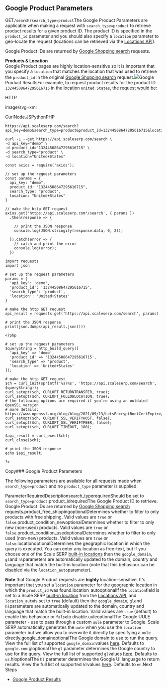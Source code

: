 Google Product Parameters
-------------------------

GET`/search?search_type=product`The Google Product Parameters are applicable when making a request with `search_type=product` to retrieve product results for a given product ID. The product ID is specified in the `product_id` parameter and you should also specify a `location` parameter to geo-locate the request (locations can be retrieved via the [Locations API](/docs/locations-api/overview)).

Google Product IDs are returned by [Google Shopping search](/docs/search-api/results/google/shopping) requests.



**Products & Location**  
Google Product pages are highly location-sensitive so it is important that you specify a `location` that matches the location that was used to retrieve the `product_id` in the original [Google Shopping search](/docs/search-api/searches/google/shopping) request.![](https://apiimages.imgix.net/scaleserp/images/png/docs/google_product.png?auto=format&ixlib=react-9.5.1-beta.1&w=600)Google Product ResultsFor example, to request product results for the product ID `13244508647295616715` in the location `United States`, the request would be:



HTTP



image/svg+xml
































CurlNode.JSPythonPHP
```
https://api.scaleserp.com/search?api_key=demo&search_type=product&product_id=13244508647295616715&location=United+States
```

```
curl -L --get https://api.scaleserp.com/search \
-d api_key="demo" \
-d product_id="13244508647295616715" \
-d search_type="product" \
-d location="United+States"
```

```
const axios = require('axios');

// set up the request parameters
const params = {
  api_key: "demo",
  product_id: "13244508647295616715",
  search_type: "product",
  location: "United+States"
}

// make the http GET request
axios.get('https://api.scaleserp.com"/search', { params })
  .then(response => {

    // print the JSON response
    console.log(JSON.stringify(response.data, 0, 2));

  }).catch(error => {
    // catch and print the error
    console.log(error);
  })
```

```
import requests
import json

# set up the request parameters
params = {
  'api_key': 'demo',
  'product_id': '13244508647295616715',
  'search_type': 'product',
  'location': 'United+States'
}

# make the http GET request
api_result = requests.get('https://api.scaleserp.com/search', params)

# print the JSON response
print(json.dumps(api_result.json()))
```

```
<?php
      
# set up the request parameters
$queryString = http_build_query([
  'api_key' => 'demo',
  'product_id' => '13244508647295616715',
  'search_type' => 'product',
  'location' => 'United+States'
]);

# make the http GET request
$ch = curl_init(sprintf('%s?%s', 'https://api.scaleserp.com/search', $queryString));
curl_setopt($ch, CURLOPT_RETURNTRANSFER, true);
curl_setopt($ch, CURLOPT_FOLLOWLOCATION, true);
# the following options are required if you're using an outdated OpenSSL version
# more details: https://www.openssl.org/blog/blog/2021/09/13/LetsEncryptRootCertExpire/
curl_setopt($ch, CURLOPT_SSL_VERIFYHOST, false);
curl_setopt($ch, CURLOPT_SSL_VERIFYPEER, false);
curl_setopt($ch, CURLOPT_TIMEOUT, 180);

$api_result = curl_exec($ch);
curl_close($ch);

# print the JSON response
echo $api_result;

?>
```
Copy### Google Product Parameters

The following parameters are available for all requests made when `search_type=product` and no `product_type` parameter is supplied:

ParameterRequiredDescriptionsearch\_typerequiredShould be set to `search_type=product`.product\_idrequiredThe Google Product ID to retrieve. Google Product IDs are returned by [Google Shopping search](/docs/search-api/results/google/shopping) requests.product\_free\_shippingoptionalDetermines whether to filter to only products with free shipping. Valid values are `true` or `false`.product\_condition\_newoptionalDetermines whether to filter to only new (non-used) products. Valid values are `true` or `false`.product\_condition\_usedoptionalDetermines whether to filter to only used (non-new) products. Valid values are `true` or `false`.locationoptionalDetermines the geographic location in which the query is executed. You can enter any location as free-text, but if you choose one of the Scale SERP [built-in locations](/docs/locations-api) then the `google_domain`, `gl`and `hl`parameters are automatically updated to the domain, country and language that match the built-in location (note that this behaviour can be disabled via the `location_auto`parameter).  
  
**Note** that Google Product requests are **highly** location-sensitive. It's important that you set a `location` parameter for the geographic location in which the `product_id` was found.location\_autooptionalIf the `location`field is set to a Scale SERP [built-in location](/docs/locations-api) from the [Locations API](/docs/locations-api), and `location_auto`is set to `true` (default) then the `google_domain`, `gl`and `hl`parameters are automatically updated to the domain, country and language that match the built-in location. Valid values are `true` (default) to enable this behaviour or `false`to disable.uuleoptionalThe Google UULE parameter - use to pass through a custom `uule` parameter to Google. Scale SERP automatically generates the `uule` when you use the `location` parameter but we allow you to overwrite it directly by specifying a `uule` directly.google\_domainoptionalThe Google domain to use to run the query. View the full list of supported `google_domain`values [here](/docs/search-api/reference/google-domains). Defaults to `google.com`.gloptionalThe `gl` parameter determines the Google country to use for the query. View the full list of supported `gl`values [here](/docs/search-api/reference/google-countries). Defaults to `us`.hloptionalThe `hl` parameter determines the Google UI language to return results. View the full list of supported `hl`values [here](/docs/search-api/reference/google-languages). Defaults to `en`.Next Steps

* [Google Product Results](/docs/search-api/results/google/product)
